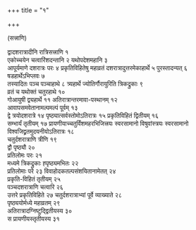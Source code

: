 +++
title = "१"

+++

(सत्त्राणि)

द्वादशरात्रादीनि रात्रिसत्त्राणि १  
एकोच्चयेन चत्वारिंशदन्तानि २
यथोपदेशमहानि ३  
आपूर्यमाणे दशरात्रः परः ४
प्रकृतिविहितेषु महाव्रतं
दशरात्रादुत्तरमेकाहार्थे ५
पुरस्तादन्यत् ६  
षडहार्थेऽभिप्लवः ७  
तस्यादितः पञ्च पञ्चाहाथे ८
त्र्यहार्थे ज्योतिर्गौरायुरिति त्रिकद्रुकाः ९  
व्रतं च यथोक्तं
चतुरहाथे १०  
गोआयुषी द्व्यहार्थे ११
अतिरात्रान्तरमावा-पस्थानम्
१२  
आवापसमवेतानामल्पमल्पं पूर्वम् १३  
द्वे त्रयोदशरात्रे १४
पृष्ठ्यात्सर्वस्तोमोऽतिरात्रः १५
प्रकृतिविहितं द्वितीयम् १६  
सम्भार्यं तृतीयम् १७
प्रायणीयाच्चतुर्विंशमहरभिजित्त्रयः स्वरसामानो विषुवांस्त्रयः
स्वरसामानो विश्वजिद्व्रतमुदयनीयोऽतिरात्रः १८  
चतुर्दशरात्राणि त्रीणि
१९  
द्वौ पृष्ठ्यौ २०  
प्रतिलोमः परः २१  
मध्यमे त्रिकद्रुकाः
ह्पृष्ठ्यमभितः २२  
प्रतिलोमाः परे २३
विवाहोदकतल्पसंशयितानामेतत् २४  
प्रकृति-विहितं तृतीयम्
२५  
पञ्चदशरात्राणि चत्वारि २६  
उत्तरे प्रकृतिविहिते २७
चतुर्दशरात्राभ्यां पूर्वे व्याख्याते
२८  
पृष्ठ्ययोर्मध्ये महाव्रतम् २९  
अतिरात्रादग्निष्टुद्द्वितीयस्य ३०  
स
प्रायणीयस्तृतीयस्य ३१  
